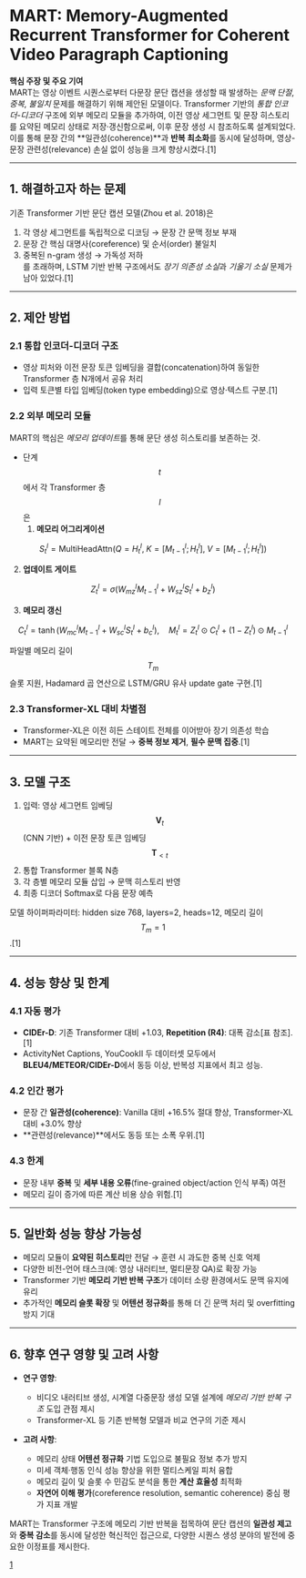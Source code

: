 # MART: Memory-Augmented Recurrent Transformer for Coherent Video Paragraph Captioning

**핵심 주장 및 주요 기여**  
MART는 영상 이벤트 시퀀스로부터 다문장 문단 캡션을 생성할 때 발생하는 *문맥 단절*, *중복*, *불일치* 문제를 해결하기 위해 제안된 모델이다. Transformer 기반의 *통합 인코더-디코더* 구조에 외부 메모리 모듈을 추가하여, 이전 영상 세그먼트 및 문장 히스토리를 요약된 메모리 상태로 저장·갱신함으로써, 이후 문장 생성 시 참조하도록 설계되었다. 이를 통해 문장 간의 **일관성(coherence)**과 **반복 최소화**를 동시에 달성하며, 영상-문장 관련성(relevance) 손실 없이 성능을 크게 향상시켰다.[1]

***

## 1. 해결하고자 하는 문제  
기존 Transformer 기반 문단 캡션 모델(Zhou et al. 2018)은  
1) 각 영상 세그먼트를 독립적으로 디코딩 → 문장 간 문맥 정보 부재  
2) 문장 간 핵심 대명사(coreference) 및 순서(order) 불일치  
3) 중복된 n-gram 생성 → 가독성 저하  
를 초래하며, LSTM 기반 반복 구조에서도 *장기 의존성 소실*과 *기울기 소실* 문제가 남아 있었다.[1]

***

## 2. 제안 방법

### 2.1 통합 인코더-디코더 구조  
- 영상 피처와 이전 문장 토큰 임베딩을 결합(concatenation)하여 동일한 Transformer 층 N개에서 공유 처리  
- 입력 토큰별 타입 임베딩(token type embedding)으로 영상·텍스트 구분.[1]

### 2.2 외부 메모리 모듈  
MART의 핵심은 *메모리 업데이트*를 통해 문단 생성 히스토리를 보존하는 것.  
- 단계 $$t$$에서 각 Transformer 층 $$l$$은  
  1) **메모리 어그리게이션**  

$$
       S^l_t = \mathrm{MultiHeadAttn}(Q = H^l_t,\; K = [M^l_{t-1};\,H^l_t],\; V = [M^l_{t-1};\,H^l_t])
     $$  
  
  2) **업데이트 게이트**  

$$
       Z^l_t = \sigma(W^{l}_{mz}M^l_{t-1} + W^{l}_{sz}S^l_t + b^l_z)
     $$  
  
  3) **메모리 갱신**  

$$
       C^l_t = \tanh(W^{l}_{mc}M^l_{t-1} + W^{l}_{sc}S^l_t + b^l_c),\quad
       M^l_t = Z^l_t \odot C^l_t + (1 - Z^l_t)\odot M^l_{t-1}
     $$  

파일별 메모리 길이 $$T_m$$ 슬롯 지원, Hadamard 곱 연산으로 LSTM/GRU 유사 update gate 구현.[1]

### 2.3 Transformer-XL 대비 차별점  
- Transformer-XL은 이전 히든 스테이트 전체를 이어받아 장기 의존성 학습  
- MART는 요약된 메모리만 전달 → **중복 정보 제거**, **필수 문맥 집중**.[1]

***

## 3. 모델 구조  
1. 입력: 영상 세그먼트 임베딩 $$\mathbf{V}_t$$ (CNN 기반) + 이전 문장 토큰 임베딩 $$\mathbf{T}_{<t}$$  
2. 통합 Transformer 블록 N층  
3. 각 층별 메모리 모듈 삽입 → 문맥 히스토리 반영  
4. 최종 디코더 Softmax로 다음 문장 예측  

모델 하이퍼파라미터: hidden size 768, layers=2, heads=12, 메모리 길이 $$T_m=1$$.[1]

***

## 4. 성능 향상 및 한계

### 4.1 자동 평가  
- **CIDEr-D**: 기존 Transformer 대비 +1.03, **Repetition (R4)**: 대폭 감소[표 참조].[1]
- ActivityNet Captions, YouCookII 두 데이터셋 모두에서 **BLEU4/METEOR/CIDEr-D**에서 동등 이상, 반복성 지표에서 최고 성능.

### 4.2 인간 평가  
- 문장 간 **일관성(coherence)**: Vanilla 대비 +16.5% 절대 향상, Transformer-XL 대비 +3.0% 향상  
- **관련성(relevance)**에서도 동등 또는 소폭 우위.[1]

### 4.3 한계  
- 문장 내부 **중복** 및 **세부 내용 오류**(fine-grained object/action 인식 부족) 여전  
- 메모리 길이 증가에 따른 계산 비용 상승 위험.[1]

***

## 5. 일반화 성능 향상 가능성  
- 메모리 모듈이 **요약된 히스토리**만 전달 → 훈련 시 과도한 중복 신호 억제  
- 다양한 비전-언어 태스크(예: 영상 내러티브, 멀티문장 QA)로 확장 가능  
- Transformer 기반 **메모리 기반 반복 구조**가 데이터 소량 환경에서도 문맥 유지에 유리  
- 추가적인 **메모리 슬롯 확장** 및 **어텐션 정규화**를 통해 더 긴 문맥 처리 및 overfitting 방지 기대

***

## 6. 향후 연구 영향 및 고려 사항  
- **연구 영향**:  
  - 비디오 내러티브 생성, 시계열 다중문장 생성 모델 설계에 *메모리 기반 반복 구조* 도입 관점 제시  
  - Transformer-XL 등 기존 반복형 모델과 비교 연구의 기준 제시

- **고려 사항**:  
  - 메모리 상태 **어텐션 정규화** 기법 도입으로 불필요 정보 추가 방지  
  - 미세 객체·행동 인식 성능 향상을 위한 멀티스케일 피처 융합  
  - 메모리 길이 및 슬롯 수 민감도 분석을 통한 **계산 효율성** 최적화  
  - **자연어 이해 평가**(coreference resolution, semantic coherence) 중심 평가 지표 개발

MART는 Transformer 구조에 메모리 기반 반복을 접목하여 문단 캡션의 **일관성 제고**와 **중복 감소**를 동시에 달성한 혁신적인 접근으로, 다양한 시퀀스 생성 분야의 발전에 중요한 이정표를 제시한다.

[1](https://ppl-ai-file-upload.s3.amazonaws.com/web/direct-files/attachments/65988149/3b51d2b4-b0ff-4b39-9a88-62aaaa18f7be/2005.05402v1.pdf)
